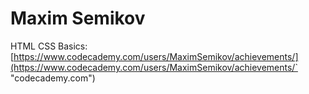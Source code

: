 # Maxim Semikov  

HTML CSS Basics: [https://www.codecademy.com/users/MaximSemikov/achievements/](https://www.codecademy.com/users/MaximSemikov/achievements/` "codecademy.com")